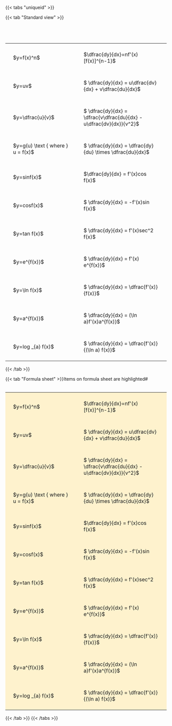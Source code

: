 ---
---

{{< tabs "uniqueid" >}}

{{< tab "Standard view" >}}

#  
<br>
<style type="text/css">
#T_ddd33 th.col_heading {
  text-align: left;
  font-size: 1em;
}
#T_ddd33 td {
  text-align: left;
  font-size: 1em;
  padding: 1.5em;
}
#T_ddd33_row0_col0, #T_ddd33_row1_col0, #T_ddd33_row2_col0, #T_ddd33_row3_col0, #T_ddd33_row4_col0, #T_ddd33_row5_col0, #T_ddd33_row6_col0, #T_ddd33_row7_col0, #T_ddd33_row8_col0, #T_ddd33_row9_col0, #T_ddd33_row10_col0 {
  width: 300px;
  white-space: pre-wrap;
}
#T_ddd33_row0_col1, #T_ddd33_row1_col1, #T_ddd33_row2_col1, #T_ddd33_row3_col1, #T_ddd33_row4_col1, #T_ddd33_row5_col1, #T_ddd33_row6_col1, #T_ddd33_row7_col1, #T_ddd33_row8_col1, #T_ddd33_row9_col1, #T_ddd33_row10_col1 {
  width: 400px;
  white-space: pre-wrap;
}
</style>
<table id="T_ddd33">
  <thead>
  </thead>
  <tbody>
    <tr>
      <td id="T_ddd33_row0_col0" class="data row0 col0" >$y=f(x)^n$</td>
      <td id="T_ddd33_row0_col1" class="data row0 col1" >$\dfrac{dy}{dx}=nf'(x)[f(x)]^{n-1}$</td>
    </tr>
    <tr>
      <td id="T_ddd33_row1_col0" class="data row1 col0" >$y=uv$</td>
      <td id="T_ddd33_row1_col1" class="data row1 col1" >$ \dfrac{dy}{dx} = u\dfrac{dv}{dx} + v\dfrac{du}{dx}$</td>
    </tr>
    <tr>
      <td id="T_ddd33_row2_col0" class="data row2 col0" >$y=\dfrac{u}{v}$</td>
      <td id="T_ddd33_row2_col1" class="data row2 col1" >$ \dfrac{dy}{dx} = \dfrac{v\dfrac{du}{dx} - u\dfrac{dv}{dx}}{v^2}$</td>
    </tr>
    <tr>
      <td id="T_ddd33_row3_col0" class="data row3 col0" >$y=g(u) \text { where } u = f(x)$</td>
      <td id="T_ddd33_row3_col1" class="data row3 col1" >$ \dfrac{dy}{dx} = \dfrac{dy}{du} \times \dfrac{du}{dx}$</td>
    </tr>
    <tr>
      <td id="T_ddd33_row4_col0" class="data row4 col0" >$y=sinf(x)$</td>
      <td id="T_ddd33_row4_col1" class="data row4 col1" >$\dfrac{dy}{dx} = f'(x)cos f(x)$</td>
    </tr>
    <tr>
      <td id="T_ddd33_row5_col0" class="data row5 col0" >$y=cosf(x)$</td>
      <td id="T_ddd33_row5_col1" class="data row5 col1" >$ \dfrac{dy}{dx} = -f'(x)sin f(x)$</td>
    </tr>
    <tr>
      <td id="T_ddd33_row6_col0" class="data row6 col0" >$y=tan f(x)$</td>
      <td id="T_ddd33_row6_col1" class="data row6 col1" >$ \dfrac{dy}{dx} = f'(x)sec^2 f(x)$</td>
    </tr>
    <tr>
      <td id="T_ddd33_row7_col0" class="data row7 col0" >$y=e^{f(x)}$</td>
      <td id="T_ddd33_row7_col1" class="data row7 col1" >$ \dfrac{dy}{dx} = f'(x) e^{f(x)}$</td>
    </tr>
    <tr>
      <td id="T_ddd33_row8_col0" class="data row8 col0" >$y=\ln f(x)$</td>
      <td id="T_ddd33_row8_col1" class="data row8 col1" >$ \dfrac{dy}{dx} = \dfrac{f'(x)}{f(x)}$</td>
    </tr>
    <tr>
      <td id="T_ddd33_row9_col0" class="data row9 col0" >$y=a^{f(x)}$</td>
      <td id="T_ddd33_row9_col1" class="data row9 col1" >$ \dfrac{dy}{dx} = (\ln a)f'(x)a^{f(x)}$</td>
    </tr>
    <tr>
      <td id="T_ddd33_row10_col0" class="data row10 col0" >$y=log _{a} f(x)$</td>
      <td id="T_ddd33_row10_col1" class="data row10 col1" >$ \dfrac{dy}{dx} = \dfrac{f'(x)}{(\ln a) f(x)}$</td>
    </tr>
  </tbody>
</table>
{{< /tab >}}

{{< tab "Formula sheet" >}}Items on formula sheet are highlighted#  
<br>
<style type="text/css">
#T_c28c6 th.col_heading {
  text-align: left;
  font-size: 1em;
}
#T_c28c6 td {
  text-align: left;
  font-size: 1em;
  padding: 1.5em;
}
#T_c28c6_row0_col0, #T_c28c6_row1_col0, #T_c28c6_row2_col0, #T_c28c6_row3_col0, #T_c28c6_row4_col0, #T_c28c6_row5_col0, #T_c28c6_row6_col0, #T_c28c6_row7_col0, #T_c28c6_row8_col0, #T_c28c6_row9_col0, #T_c28c6_row10_col0 {
  width: 300px;
  background-color: rgba(255,194,10, 0.2);
  white-space: pre-wrap;
}
#T_c28c6_row0_col1, #T_c28c6_row1_col1, #T_c28c6_row2_col1, #T_c28c6_row3_col1, #T_c28c6_row4_col1, #T_c28c6_row5_col1, #T_c28c6_row6_col1, #T_c28c6_row7_col1, #T_c28c6_row8_col1, #T_c28c6_row9_col1, #T_c28c6_row10_col1 {
  width: 400px;
  background-color: rgba(255,194,10, 0.2);
  white-space: pre-wrap;
}
</style>
<table id="T_c28c6">
  <thead>
  </thead>
  <tbody>
    <tr>
      <td id="T_c28c6_row0_col0" class="data row0 col0" >$y=f(x)^n$</td>
      <td id="T_c28c6_row0_col1" class="data row0 col1" >$\dfrac{dy}{dx}=nf'(x)[f(x)]^{n-1}$</td>
    </tr>
    <tr>
      <td id="T_c28c6_row1_col0" class="data row1 col0" >$y=uv$</td>
      <td id="T_c28c6_row1_col1" class="data row1 col1" >$ \dfrac{dy}{dx} = u\dfrac{dv}{dx} + v\dfrac{du}{dx}$</td>
    </tr>
    <tr>
      <td id="T_c28c6_row2_col0" class="data row2 col0" >$y=\dfrac{u}{v}$</td>
      <td id="T_c28c6_row2_col1" class="data row2 col1" >$ \dfrac{dy}{dx} = \dfrac{v\dfrac{du}{dx} - u\dfrac{dv}{dx}}{v^2}$</td>
    </tr>
    <tr>
      <td id="T_c28c6_row3_col0" class="data row3 col0" >$y=g(u) \text { where } u = f(x)$</td>
      <td id="T_c28c6_row3_col1" class="data row3 col1" >$ \dfrac{dy}{dx} = \dfrac{dy}{du} \times \dfrac{du}{dx}$</td>
    </tr>
    <tr>
      <td id="T_c28c6_row4_col0" class="data row4 col0" >$y=sinf(x)$</td>
      <td id="T_c28c6_row4_col1" class="data row4 col1" >$\dfrac{dy}{dx} = f'(x)cos f(x)$</td>
    </tr>
    <tr>
      <td id="T_c28c6_row5_col0" class="data row5 col0" >$y=cosf(x)$</td>
      <td id="T_c28c6_row5_col1" class="data row5 col1" >$ \dfrac{dy}{dx} = -f'(x)sin f(x)$</td>
    </tr>
    <tr>
      <td id="T_c28c6_row6_col0" class="data row6 col0" >$y=tan f(x)$</td>
      <td id="T_c28c6_row6_col1" class="data row6 col1" >$ \dfrac{dy}{dx} = f'(x)sec^2 f(x)$</td>
    </tr>
    <tr>
      <td id="T_c28c6_row7_col0" class="data row7 col0" >$y=e^{f(x)}$</td>
      <td id="T_c28c6_row7_col1" class="data row7 col1" >$ \dfrac{dy}{dx} = f'(x) e^{f(x)}$</td>
    </tr>
    <tr>
      <td id="T_c28c6_row8_col0" class="data row8 col0" >$y=\ln f(x)$</td>
      <td id="T_c28c6_row8_col1" class="data row8 col1" >$ \dfrac{dy}{dx} = \dfrac{f'(x)}{f(x)}$</td>
    </tr>
    <tr>
      <td id="T_c28c6_row9_col0" class="data row9 col0" >$y=a^{f(x)}$</td>
      <td id="T_c28c6_row9_col1" class="data row9 col1" >$ \dfrac{dy}{dx} = (\ln a)f'(x)a^{f(x)}$</td>
    </tr>
    <tr>
      <td id="T_c28c6_row10_col0" class="data row10 col0" >$y=log _{a} f(x)$</td>
      <td id="T_c28c6_row10_col1" class="data row10 col1" >$ \dfrac{dy}{dx} = \dfrac{f'(x)}{(\ln a) f(x)}$</td>
    </tr>
  </tbody>
</table>
{{< /tab >}}
{{< /tabs >}}